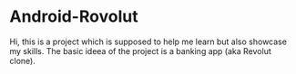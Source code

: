 # Android-Rovolut
Hi, this is a project which is supposed to help me learn but also showcase my skills. The basic ideea of the project is a banking app (aka Revolut clone).
